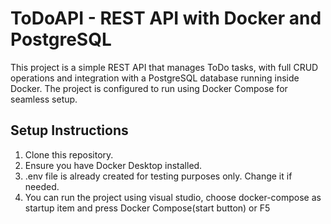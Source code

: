# ToDoAPI - REST API with Docker and PostgreSQL

This project is a simple REST API that manages ToDo tasks, with full CRUD operations and integration with a PostgreSQL database running inside Docker. The project is configured to run using Docker Compose for seamless setup.

## Setup Instructions

1. Clone this repository.
2. Ensure you have Docker Desktop installed.
3. .env file is already created for testing purposes only. Change it if needed.
4. You can run the project using visual studio, choose docker-compose as startup item and press Docker Compose(start button) or F5
